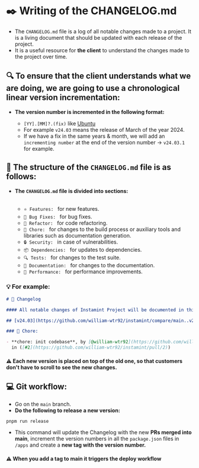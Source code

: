 # ✒️ Writing of the CHANGELOG.md

- The `CHANGELOG.md` file is a log of all notable changes made to a project. It is a living document that should be
  updated with each release of the project.
- It is a useful resource for **the client** to understand the changes
  made to the project over time.

## 🔍 To ensure that the client understands what we are doing, we are going to use a chronological linear version incrementation:

- **The version number is incremented in the following format:**

  - `[YY].[MM]?.(fix)` like [Ubuntu](https://ubuntu.com/about/release-cycle)
  - For example `v24.03` means the release of March of the year 2024.
  - If we have a fix in the same years & month, we will add an `incrementing number` at the end of the version
    number -> `v24.03.1` for example.

## 📝 The structure of the `CHANGELOG.md` file is as follows:

- **The `CHANGELOG.md` file is divided into sections:**<br><br>

  - `⭐️ Features: ` for new features.
  - `🐛 Bug Fixes: ` for bug fixes.
  - `🔨 Refactor: ` for code refactoring.
  - `🔧 Chore: ` for changes to the build process or auxiliary tools and libraries such as documentation generation.
  - `🔒 Security: ` in case of vulnerabilities.
  - `📦 Dependencies: ` for updates to dependencies.
  - `🔍 Tests: ` for changes to the test suite.
  - `📝 Documentation: ` for changes to the documentation.
  - `🚀 Performance: ` for performance improvements.

### 💡 For example:

```md
# 📝 Changelog

#### All notable changes of Instamint Project will be documented in this file.

## [v24.03](https://github.com/william-wtr92/instamint/compare/main..v24.03) (2024-03-22)

### 🔧 Chore:

- **chore: init codebase**, by [@william-wtr92](https://github.com/william-wtr92)
  in ([#2](https://github.com/william-wtr92/instamint/pull/2))
```

#### ⚠️ Each new version is placed on top of the old one, so that customers don't have to scroll to see the new changes.

## 💻 Git workflow:

- Go on the `main` branch.
- **Do the following to release a new version:**

```bash
pnpm run release
```

- This command will update the Changelog with the new **PRs merged into main**, increment the version numbers in all
  the `package.json` files in `/apps` and create a **new tag with the version number.**

#### ⚠️ When you add a tag to main it triggers the deploy workflow
